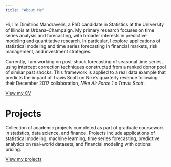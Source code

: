 ```yaml
---
title: "About Me"
---
```


Hi, I’m Dimitrios Mandravelis, a PhD candidate in Statistics at the University of Illinois at Urbana–Champaign. My primary research focuses on time series analysis and forecasting, with broader interests in predictive modeling and quantitative research. In particular, I explore applications of statistical modeling and time series forecasting in financial markets, risk management, and investment strategies. 

Currently, I am working on post-shock forecasting of seasonal time series, using intercept correction techniques constructed from a ranked donor pool of similar past shocks. This framework is applied to a real data example that predicts the impact of Travis Scott on Nike’s quarterly revenue following their December 2017 collaboration, *Nike Air Force 1 x Travis Scott*.

[View my CV](cv.md)

# Projects

Collection of academic projects completed as part of graduate coursework in statistics, data science, and finance. Projects include applications of statistical modeling, machine learning, time series forecasting, predictive analytics on real-world datasets, and financial modeling with options pricing.

[View my projects](https://github.com/DimitriMan/academic-projects)
